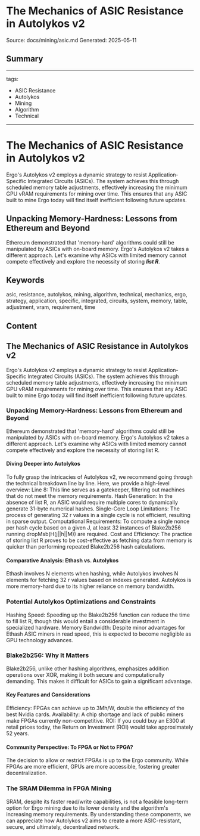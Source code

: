 # The Mechanics of ASIC Resistance in Autolykos v2
Source: docs/mining/asic.md
Generated: 2025-05-11

## Summary
---
tags:
  - ASIC Resistance
  - Autolykos
  - Mining
  - Algorithm
  - Technical
---

# The Mechanics of ASIC Resistance in Autolykos v2

Ergo's Autolykos v2 employs a dynamic strategy to resist Application-Specific Integrated Circuits (ASICs). The system achieves this through scheduled memory table adjustments, effectively increasing the minimum GPU vRAM requirements for mining over time. This ensures that any ASIC built to mine Ergo today will find itself inefficient following future updates.

## Unpacking Memory-Hardness: Lessons from Ethereum and Beyond

Ethereum demonstrated that 'memory-hard' algorithms could still be manipulated by ASICs with on-board memory. Ergo's Autolykos v2 takes a different approach. Let's examine why ASICs with limited memory cannot compete effectively and explore the necessity of storing **_list R_**.

## Keywords
asic, resistance, autolykos, mining, algorithm, technical, mechanics, ergo, strategy, application, specific, integrated, circuits, system, memory, table, adjustment, vram, requirement, time

## Content
## The Mechanics of ASIC Resistance in Autolykos v2
Ergo's Autolykos v2 employs a dynamic strategy to resist Application-Specific Integrated Circuits (ASICs). The system achieves this through scheduled memory table adjustments, effectively increasing the minimum GPU vRAM requirements for mining over time. This ensures that any ASIC built to mine Ergo today will find itself inefficient following future updates.

### Unpacking Memory-Hardness: Lessons from Ethereum and Beyond
Ethereum demonstrated that 'memory-hard' algorithms could still be manipulated by ASICs with on-board memory. Ergo's Autolykos v2 takes a different approach. Let's examine why ASICs with limited memory cannot compete effectively and explore the necessity of storing list R.

#### Diving Deeper into Autolykos
To fully grasp the intricacies of Autolykos v2, we recommend going through the technical breakdown line by line. Here, we provide a high-level overview:
Line 8: This line serves as a gatekeeper, filtering out machines that do not meet the memory requirements.
Hash Generation: In the absence of list R, an ASIC would require multiple cores to dynamically generate 31-byte numerical hashes.
Single-Core Loop Limitations: The process of generating 32 r values in a single cycle is not efficient, resulting in sparse output.
Computational Requirements: To compute a single nonce per hash cycle based on a given J, at least 32 instances of Blake2b256 running dropMsb(H(j||h||M)) are required.
Cost and Efficiency: The practice of storing list R proves to be cost-effective as fetching data from memory is quicker than performing repeated Blake2b256 hash calculations.

#### Comparative Analysis: Ethash vs. Autolykos
Ethash involves N elements when hashing, while Autolykos involves N elements for fetching 32 r values based on indexes generated. Autolykos is more memory-hard due to its higher reliance on memory bandwidth.

### Potential Autolykos Optimizations and Constraints
Hashing Speed: Speeding up the Blake2b256 function can reduce the time to fill list R, though this would entail a considerable investment in specialized hardware.
Memory Bandwidth: Despite minor advantages for Ethash ASIC miners in read speed, this is expected to become negligible as GPU technology advances.

### Blake2b256: Why It Matters
Blake2b256, unlike other hashing algorithms, emphasizes addition operations over XOR, making it both secure and computationally demanding. This makes it difficult for ASICs to gain a significant advantage.

#### Key Features and Considerations
Efficiency: FPGAs can achieve up to 3Mh/W, double the efficiency of the best Nvidia cards.
Availability: A chip shortage and lack of public miners make FPGAs currently non-competitive.
ROI: If you could buy an E300 at retail prices today, the Return on Investment (ROI) would take approximately 52 years.

#### Community Perspective: To FPGA or Not to FPGA?
The decision to allow or restrict FPGAs is up to the Ergo community. While FPGAs are more efficient, GPUs are more accessible, fostering greater decentralization.

### The SRAM Dilemma in FPGA Mining
SRAM, despite its faster read/write capabilities, is not a feasible long-term option for Ergo mining due to its lower density and the algorithm's increasing memory requirements.
By understanding these components, we can appreciate how Autolykos v2 aims to create a more ASIC-resistant, secure, and ultimately, decentralized network.
